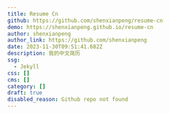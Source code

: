 ```yaml
---
title: Resume Cn
github: https://github.com/shenxianpeng/resume-cn
demo: https://shenxianpeng.github.io/resume-cn
author: shenxianpeng
author_link: https://github.com/shenxianpeng
date: 2023-11-30T09:51:41.682Z
description: 我的中文简历
ssg:
  - Jekyll
css: []
cms: []
category: []
draft: true
disabled_reason: Github repo not found
---
```

